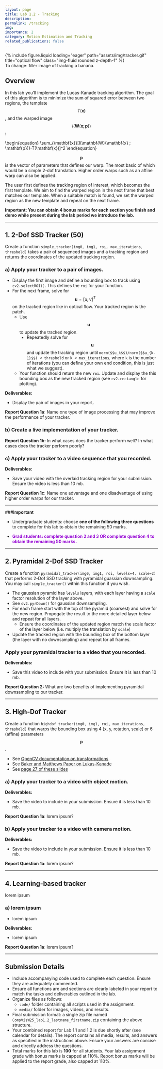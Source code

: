 ```yaml
---
layout: page
title: Lab 1.2 - Tracking
description:
permalink: /tracking
img: 
importance: 2
category: Motion Estimation and Tracking
related_publications: false
---
```


<div class="row justify-content-md-center">
    <div class="col-sm-3 mt-4 mt-md-0">
        {% include figure.liquid loading="eager" path="assets/img/tracker.gif" title="optical flow" class="img-fluid rounded z-depth-1" %}
    </div>
</div>
<div class="caption">
    To change: filler image of tracking a banana.
</div>

## Overview

In this lab you'll implement the Lucas-Kanade tracking algorithm. The goal of this algorithm is to minimize the sum of squared error between two regions, the template $$T(\mathbf{x})$$, and the warped image $$I(\mathbf{W}(\mathbf{x} ; \mathbf{p}))$$:

\begin{equation}
\sum_{\mathbf{x}}[I(\mathbf{W}(\mathbf{x} ; \mathbf{p}))-T(\mathbf{x})]^2
\end{equation}

$$\mathbf{p}$$ is the vector of parameters that defines our warp. The most basic of which would be a simple 2-dof translation. Higher order warps such as an affine warp can also be applied.

The user first defines the tracking region of interest, which becomes the first template. We aim to find the warped region in the next frame that best matches our template. When a suitable match is found, we set the warped region as the new template and repeat on the next frame.

<!-- This [zip file]({{"/assets/labs/sample_videos.zip" | relative_url}}){:target="_blank"} contains the sample videos you can use to complete this lab. However, you are encouraged to capture your own. -->

__Important: You can obtain 4 bonus marks for each section you finish and demo while present during the lab period we introduce the lab.__

---

## 1. 2-Dof SSD Tracker (50)

Create a function `simple_tracker(img0, img1, roi, max_iterations, threshold)` takes a pair of sequenced images and a tracking region and returns the coordinates of the updated tracking region.

### a) Apply your tracker to a pair of images.
- Display the first image and define a bounding box to track using `cv2.selectROI()`. This defines the `roi` for your function.
- For the next frame, solve for $$\mathbf{u}=[u,v]^T$$ on the tracked region like in optical flow. Your tracked region is the patch.
  - Use $$\mathbf{u}$$ to update the tracked region.
    - Repeatedly solve for $$\mathbf{u}$$ and update the tracking region until `norm($$u_k$$)/norm($$u_{k-1}$$) < threshold` or `k < max_iterations`, where `k` is the number of iterations (you can define your own end condition, this is just what we suggest).
  - Your function should return the new `roi`. Update and display the this bounding box as the new tracked region (see `cv2.rectangle` for plotting).

**Deliverables:**
- Display the pair of images in your report.

**Report Question 1a:** Name one type of image processing that may improve the performance of your tracker.

### b) Create a live implementation of your tracker.

**Report Question 1b:** In what cases does the tracker perform well? In what cases does the tracker perform poorly?

### c) Apply your tracker to a video sequence that you recorded.

**Deliverables:**
- Save your video with the overlaid tracking region for your submission. Ensure the video is less than 10 mb.

**Report Question 1c:** Name one advantage and one disadvantage of using higher order warps for our tracker.

---
###__Important__
- Undergraduate students: choose __one of the following three questions__ to complete for this lab to obtain the remaining 50 marks.

- <strong><font color='DarkViolet'>Grad students: complete question 2 and 3 OR complete question 4 to obtain the remaining 50 marks.</font></strong>

---

## 2. Pyramidal 2-Dof SSD Tracker
Create a function `pyramidal_tracker(img0, img1, roi, levels=4, scale=2)` that performs 2-Dof SSD tracking with pyramidal guassian downsampling. You may call `simple_tracker()` within this function if you wish.

- The gaussian pyramid has `levels` layers, with each layer having a `scale` factor resolution of the layer above.
- See `cv2.pyrDown()` for gaussian downsampling.
- For each frame start with the top of the pyramid (coarsest) and solve for the new region. Propogate the result to the more detailed layer below and repeat for all layers.
  - Ensure the coordinates of the updated region match the scale factor of the layer below (i.e. multiply the translation by `scale`)
- Update the tracked region with the bounding box of the bottom layer (the layer with no downsampling) and repeat for all frames.

### Apply your pyramidal tracker to a video that you recorded.

**Deliverables:**
- Save this video to include with your submission. Ensure it is less than 10 mb.

**Report Question 2:** What are two benefits of implementing pyramidal downsampling to our tracker.

---

## 3. High-Dof Tracker
Create a function `highdof_tracker(img0, img1, roi, max_iterations, threshold)` that warps the bounding box using 4 (x, y, rotation, scale) or 6 (affine) parameters $$\mathbf{p}$$.

- See [OpenCV documentation on transformations](https://docs.opencv.org/4.x/da/d6e/tutorial_py_geometric_transformations.html).
- See [Baker and Matthews Paper on Lukas-Kanade](https://www.ncorr.com/download/publications/bakerunify.pdf)
- See [page 27 of these slides](https://ugweb.cs.ualberta.ca/~vis/courses/CompVis/lectures24/lec05bRegTrack2.pdf)

### a) Apply your tracker to a video with object motion.

**Deliverables:**
- Save the video to include in your submission. Ensure it is less than 10 mb.

**Report Question 1a:** lorem ipsum?


### b) Apply your tracker to a video with camera motion.

**Deliverables:**
- Save the video to include in your submission. Ensure it is less than 10 mb.

**Report Question 1a:** lorem ipsum?

---

## 4. Learning-based tracker

lorem ipsum

### a) lorem ipsum
- lorem ipsum

**Deliverables:**
- lorem ipsum

**Report Question 1a:** lorem ipsum?

---

## Submission Details

- Include accompanying code used to complete each question. Ensure they are adequately commented.
- Ensure all functions are and sections are clearly labeled in your report to match the tasks and deliverables outlined in the lab.
- Organize files as follows:
  - `code/` folder containing all scripts used in the assignment.
  - `media/` folder for images, videos, and results.
- Final submission format: a single zip file named `CompVisW25_lab1.2_lastname_firstname.zip` containing the above structure.
- Your combined report for Lab 1.1 and 1.2 is due shortly after (see calendar for details). The report contains all media, results, and answers as specified in the instructions above. Ensure your answers are concise and directly address the questions.
- Total marks for this lab is __100__ for all students. Your lab assignment grade with bonus marks is capped at 110%. Report bonus marks will be applied to the report grade, also capped at 110%.


